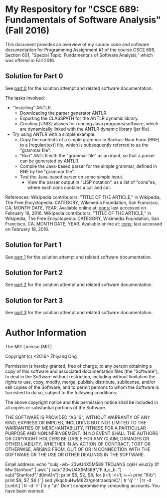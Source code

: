 #	My Respository for "CSCE 689: Fundamentals of Software Analysis" (Fall 2016)

This document provides an overview of my source code and software
	documentation for Programming Assignment #1 of the course
	CSCE 689, Section 601, "Special Topic: Fundamentals of Software
	Analysis," which was offered in Fall 2016.

##	Solution for Part 0

See [part 0](https://github.com/eda-ricercatore/caprese-sw-analy/tree/master/zero-assign/part-0) for the solution attempt and related software documentation.

The tasks involved:
+ "Installing" ANTLR.
	- Downloading the parser generator ANTLR.
	- Exporting the CLASSPATH for the ANTLR dynamic library.
	- Creating [UNIX] aliases for running Java programs/software, which are
		dynamically linked with the ANTLR dynamic library (jar file).
+ Try using ANTLR with a simple example.
	- Copy the contents of a simple grammar in Backus–Naur Form (BNF)
		to a [regular/text] file, which is subsequently referred to as the
		"grammar file".
	- "Run" ANTLR with the "grammar file" as an input, so that a parser can
		be generated by ANTLR.
	- Compile the Java-based parser for the simple grammar, defined in BNF
		by the "grammar file".
	- Test the Java-based parser on some simple input.
		* View the parser output in "LISP notation", as a list of "cons"es,
			where each cons contains a car and cdr.
			
References:
	Wikipedia contributors, "TITLE OF THE ARTICLE," in Wikipedia, The Free Encyclopedia: CATEGORY, Wikimedia Foundation, San Francisco, CA, MONTH DATE, YEAR.
Available online at: [cons](https://en.wikipedia.org/wiki/Cons); last accessed on February 18, 2016.
	Wikipedia contributors, "TITLE OF THE ARTICLE," in Wikipedia, The Free Encyclopedia: CATEGORY, Wikimedia Foundation, San Francisco, CA, MONTH DATE, YEAR.
Available online at: [cons](https://en.wikipedia.org/wiki/Cons); last accessed on February 18, 2016.

##	Solution for Part 1

See [part 1](https://github.com/eda-ricercatore/caprese-sw-analy/tree/master/zero-assign/part-1) for the solution attempt and related software documentation.

##	Solution for Part 2

See [part 2](https://github.com/eda-ricercatore/caprese-sw-analy/tree/master/zero-assign/part-2) for the solution attempt and related software documentation.

##	Solution for Part 3

See [part 3](https://github.com/eda-ricercatore/caprese-sw-analy/tree/master/zero-assign/part-3) for the solution attempt and related software documentation.








#	Author Information


The MIT License (MIT)

Copyright (c) <2016> Zhiyang Ong

Permission is hereby granted, free of charge, to any person obtaining a copy of this software and associated documentation files (the "Software"), to deal in the Software without restriction, including without limitation the rights to use, copy, modify, merge, publish, distribute, sublicense, and/or sell copies of the Software, and to permit persons to whom the Software is furnished to do so, subject to the following conditions:

The above copyright notice and this permission notice shall be included in all copies or substantial portions of the Software.

THE SOFTWARE IS PROVIDED "AS IS", WITHOUT WARRANTY OF ANY KIND, EXPRESS OR IMPLIED, INCLUDING BUT NOT LIMITED TO THE WARRANTIES OF MERCHANTABILITY, FITNESS FOR A PARTICULAR PURPOSE AND NONINFRINGEMENT. IN NO EVENT SHALL THE AUTHORS OR COPYRIGHT HOLDERS BE LIABLE FOR ANY CLAIM, DAMAGES OR OTHER LIABILITY, WHETHER IN AN ACTION OF CONTRACT, TORT OR OTHERWISE, ARISING FROM, OUT OF OR IN CONNECTION WITH THE SOFTWARE OR THE USE OR OTHER DEALINGS IN THE SOFTWARE.

Email address: echo "cukj -wb- 23wU4X5M589 TROJANS cqkH wiuz2y 0f Mw Stanford" | awk '{ sub("23wU4X5M589","F.d_c_b. ") sub("Stanford","d0mA1n"); print $5, $2, $8; for (i=1; i<=1; i++) print "6\b"; print $9, $7, $6 }' | sed y/kqcbuHwM62z/gnotrzadqmC/ | tr 'q' ' ' | tr -d [:cntrl:] | tr -d 'ir' | tr y "\n"		Don't compromise my computing accounts. You have been warned.

